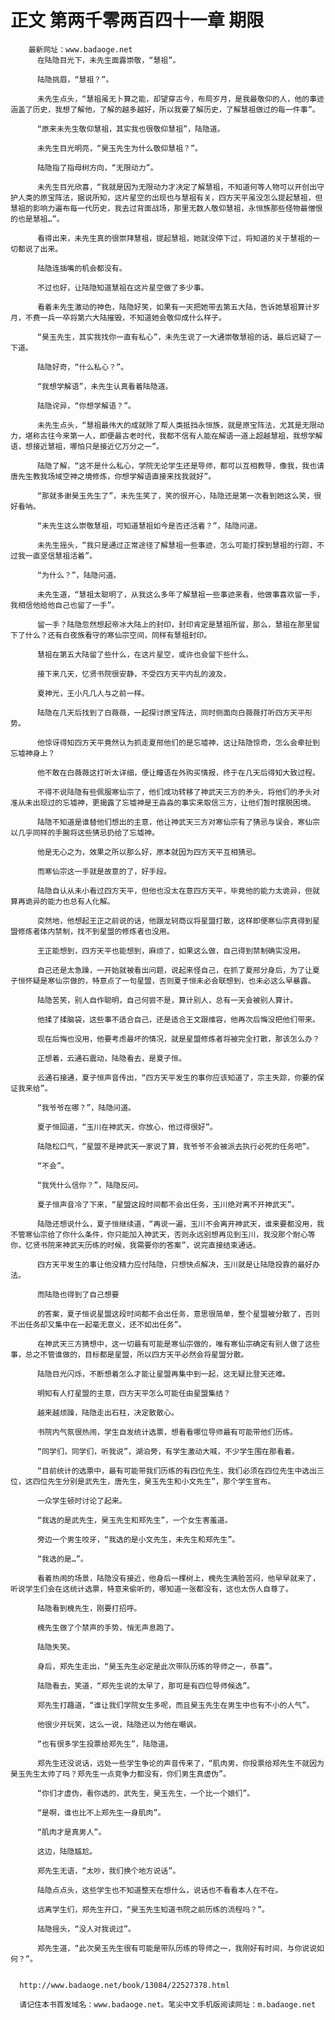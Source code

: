 # 正文 第两千零两百四十一章 期限
        最新网址：www.badaoge.net
          在陆隐目光下，未先生面露崇敬，“慧祖”。
      
          陆隐挑眉，“慧祖？”。
      
          未先生点头，“慧祖虽无卜算之能，却望穿古今，布局岁月，是我最敬仰的人，他的事迹涵盖了历史，我想了解他，了解的越多越好，所以我要了解历史，了解慧祖做过的每一件事”。
      
          “原来未先生敬仰慧祖，其实我也很敬仰慧祖”，陆隐道。
      
          未先生目光明亮，“昊玉先生为什么敬仰慧祖？”。
      
          陆隐指了指母树方向，“无限动力”。
      
          未先生目光欣喜，“我就是因为无限动力才决定了解慧祖，不知道何等人物可以开创出守护人类的原宝阵法，据说所知，这片星空的出现也与慧祖有关，四方天平虽没怎么提起慧祖，但慧祖的影响力遍布每一代历史，我去过背面战场，那里无数人敬仰慧祖，永恒族那些怪物最憎恨的也是慧祖…”。
      
          看得出来，未先生真的很崇拜慧祖，提起慧祖，她就没停下过，将知道的关于慧祖的一切都说了出来。
      
          陆隐连插嘴的机会都没有。
      
          不过也好，让陆隐知道慧祖在这片星空做了多少事。
      
          看着未先生激动的神色，陆隐好笑，如果有一天把她带去第五大陆，告诉她慧祖算计岁月，不费一兵一卒将第六大陆摧毁，不知道她会敬仰成什么样子。
      
          “昊玉先生，其实我找你一直有私心”，未先生说了一大通崇敬慧祖的话，最后迟疑了一下道。
      
          陆隐好奇，“什么私心？”。
      
          “我想学解语”，未先生认真看着陆隐道。
      
          陆隐诧异，“你想学解语？”。
      
          未先生点头，“慧祖最伟大的成就除了帮人类抵挡永恒族，就是原宝阵法，尤其是无限动力，堪称古往今来第一人，即便最古老时代，我都不信有人能在解语一道上超越慧祖，我想学解语，想接近慧祖，哪怕只是接近亿万分之一”。
      
          陆隐了解，“这不是什么私心，学院无论学生还是导师，都可以互相教导，像我，我也请唐先生教我场域空神之境修炼，你想学解语直接来找我就好”。
      
          “那就多谢昊玉先生了”，未先生笑了，笑的很开心，陆隐还是第一次看到她这么笑，很好看呐。
      
          “未先生这么崇敬慧祖，可知道慧祖如今是否还活着？”，陆隐问道。
      
          未先生摇头，“我只是通过正常途径了解慧祖一些事迹，怎么可能打探到慧祖的行踪，不过我一直坚信慧祖活着”。
      
          “为什么？”，陆隐问道。
      
          未先生道，“慧祖太聪明了，从我这么多年了解慧祖一些事迹来看，他做事喜欢留一手，我相信他给他自己也留了一手”。
      
          留一手？陆隐忽然想起帝冰大陆上的封印，封印肯定是慧祖所留，那么，慧祖在那里留下了什么？还有白夜族看守的寒仙宗空间，同样有慧祖封印。
      
          慧祖在第五大陆留了些什么，在这片星空，或许也会留下些什么。
      
          接下来几天，忆贤书院很安静，不受四方天平内乱的波及，
      
          夏神光，王小凡几人与之前一样。
      
          陆隐在几天后找到了白薇薇，一起探讨原宝阵法，同时侧面向白薇薇打听四方天平形势。
      
          他惊讶得知四方天平竟然认为抓走夏邢他们的是忘墟神，这让陆隐惊奇，怎么会牵扯到忘墟神身上？
      
          他不敢在白薇薇这打听太详细，便让瞳语在外购买情报，终于在几天后得知大致过程。
      
          不得不说陆隐有些佩服寒仙宗了，他们成功转移了神武天三方的矛头，将他们的矛头对准从未出现过的忘墟神，更揭露了忘墟神是王淼淼的事实来取信三方，让他们暂时摆脱困境。
      
          陆隐不知道是谁替他们想出的主意，他让神武天三方对寒仙宗有了猜忌与误会，寒仙宗以几乎同样的手腕将这些猜忌扔给了忘墟神。
      
          他是无心之为，效果之所以那么好，原本就因为四方天平互相猜忌。
      
          而寒仙宗这一手就是故意的了，好手段。
      
          陆隐自认从未小看过四方天平，但他也没太在意四方天平，毕竟他的能力太诡异，但就算再诡异的能力也总有人化解。
      
          突然地，他想起王正之前说的话，他跟龙轲商议将星盟打散，这样即便寒仙宗真得到星盟修炼者体内禁制，找不到星盟的修炼者也没用。
      
          王正能想到，四方天平也能想到，麻烦了，如果这么做，自己得到禁制确实没用。
      
          自己还是太急躁，一开始就被看出问题，说起来怪自己，在抓了夏邢分身后，为了让夏子恒怀疑是寒仙宗做的，特意点了一句星盟，否则夏子恒未必会联想到，也未必这么早暴露。
      
          陆隐苦笑，别人自作聪明，自己何尝不是，算计别人，总有一天会被别人算计。
      
          他揉了揉脑袋，这些事不适合自己，还是适合王文跟维容，他再次后悔没把他们带来。
      
          现在后悔也没用，他要考虑最坏的情况，就是星盟修炼者将被完全打散，那该怎么办？
      
          正想着，云通石震动，陆隐看去，是夏子恒。
      
          云通石接通，夏子恒声音传出，“四方天平发生的事你应该知道了，宗主失踪，你要的保证我来给”。
      
          “我爷爷在哪？”，陆隐问道。
      
          夏子恒回道，“玉川在神武天，你放心，他过得很好”。
      
          陆隐松口气，“星盟不是神武天一家说了算，我爷爷不会被派去执行必死的任务吧”。
      
          “不会”。
      
          “我凭什么信你？”，陆隐反问。
      
          夏子恒声音冷了下来，“星盟这段时间都不会出任务，玉川绝对离不开神武天”。
      
          陆隐还想说什么，夏子恒继续道，“再说一遍，玉川不会离开神武天，谁来要都没用，我不管寒仙宗给了你什么条件，你只能加入神武天，否则永远别想再见到玉川，我没那个耐心等你，忆贤书院来神武天历练的时候，我需要你的答案”，说完直接结束通话。
      
          四方天平发生的事让他没精力应付陆隐，只想快点解决，玉川就是让陆隐投靠的最好办法。
      
          而陆隐也得到了自己想要
      
          的答案，夏子恒说星盟这段时间都不会出任务，意思很简单，整个星盟被分散了，否则不出任务却又集中在一起毫无意义，还不如出任务”。
      
          在神武天三方猜想中，这一切最有可能是寒仙宗做的，唯有寒仙宗确定有别人做了这些事，总之不管谁做的，目标都是星盟，所以四方天平必然会将星盟分散。
      
          陆隐目光闪烁，不断想着怎么才能让星盟再集中到一起，这无疑比登天还难。
      
          明知有人打星盟的主意，四方天平怎么可能任由星盟集结？
      
          越来越烦躁，陆隐走出石柱，决定散散心。
      
          书院内气氛很热闹，学生自发统计选票，想看看哪位导师最有可能带他们历练。
      
          “同学们，同学们，听我说”，湖泊旁，有学生激动大喊，不少学生围在那看着。
      
          “目前统计的选票中，最有可能带我们历练的有四位先生，我们必须在四位先生中选出三位，这四位先生分别是武先生，唐先生，昊玉先生和小文先生”，那个学生宣布。
      
          一众学生顿时讨论了起来。
      
          “我选的是武先生，昊玉先生和郑先生”，一个女生害羞道。
      
          旁边一个男生咬牙，“我选的是小文先生，未先生和郑先生”。
      
          “我选的是…”。
      
          看着热闹的场景，陆隐没有接近，他身后一棵树上，槐先生满脸苦闷，他早早就来了，听说学生们会在这统计选票，特意来偷听的，哪知道一张都没有，这也太伤人自尊了。
      
          陆隐看到槐先生，刚要打招呼。
      
          槐先生做了个禁声的手势，悄无声息跑了。
      
          陆隐失笑。
      
          身后，郑先生走出，“昊玉先生必定是此次带队历练的导师之一，恭喜”。
      
          陆隐看去，笑道，“郑先生说的太早了，那可是有四位导师候选”。
      
          郑先生打趣道，“谁让我们学院女生多呢，而且昊玉先生在男生中也有不小的人气”。
      
          他很少开玩笑，这么一说，陆隐还以为他在嘲讽。
      
          “也有很多学生投票给郑先生”，陆隐道。
      
          郑先生还没说话，远处一些学生争论的声音传来了，“肌肉男，你投票给郑先生不就因为昊玉先生太帅了吗？郑先生一点竞争力都没有，你们男生真虚伪”。
      
          “你们才虚伪，看你选的，武先生，昊玉先生，一个比一个娘们”。
      
          “是啊，谁也比不上郑先生一身肌肉”。
      
          “肌肉才是真男人”。
      
          这边，陆隐尴尬。
      
          郑先生无语，“太吵，我们换个地方说话”。
      
          陆隐点点头，这些学生也不知道整天在想什么，说话也不看看本人在不在。
      
          远离学生们，郑先生开口，“昊玉先生知道书院之前历练的流程吗？”。
      
          陆隐摇头，“没人对我说过”。
      
          郑先生道，“此次昊玉先生很有可能是带队历练的导师之一，我刚好有时间，与你说说如何？”。
      
      
      http://www.badaoge.net/book/13084/22527378.html
      
      请记住本书首发域名：www.badaoge.net。笔尖中文手机版阅读网址：m.badaoge.net